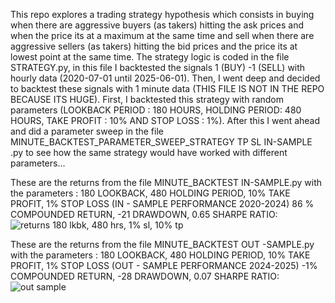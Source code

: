 This repo explores a trading strategy hypothesis which consists in buying when there are aggressive buyers (as takers) hitting the ask prices and when the price its at a maximum at the same 
time and sell when there are aggressive sellers (as takers) hitting the bid prices and the price its at lowest point at the same time.
The strategy logic is coded in the file STRATEGY.py, in this file I backtested the signals 1 (BUY) -1 (SELL) with hourly data (2020-07-01 until 2025-06-01). Then, I went deep and decided to backtest these signals with 1 minute data (THIS FILE IS NOT IN THE REPO BECAUSE ITS HUGE). First, I backtested this strategy with random parameters (LOOKBACK PERIOD : 180 HOURS, HOLDING PERIOD: 480 HOURS, TAKE PROFIT : 10% AND STOP LOSS : 1%). After this I went ahead and did a parameter sweep in the file MINUTE_BACKTEST_PARAMETER_SWEEP_STRATEGY TP SL IN-SAMPLE .py to see how the same strategy would have worked with different parameters...

These are the returns from the file MINUTE_BACKTEST IN-SAMPLE.py with the parameters : 180 LOOKBACK, 480 HOLDING PERIOD, 10% TAKE PROFIT, 1% STOP LOSS (IN - SAMPLE PERFORMANCE 2020-2024) 86 % COMPOUNDED RETURN, -21 DRAWDOWN, 0.65 SHARPE RATIO:
![returns 180 lkbk, 480 hrs, 1% sl, 10% tp](https://github.com/user-attachments/assets/0763fc52-d4f8-4e21-b581-03f8cd9451f5)

These are the returns from the file MINUTE_BACKTEST OUT -SAMPLE.py with the parameters : 180 LOOKBACK, 480 HOLDING PERIOD, 10% TAKE PROFIT, 1% STOP LOSS (OUT - SAMPLE PERFORMANCE 2024-2025) -1% COMPOUNDED RETURN, -28 DRAWDOWN, 0.07 SHARPE RATIO:
![out sample](https://github.com/user-attachments/assets/4053bfbf-cd78-4727-b47d-6b6f01aef1da)


